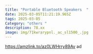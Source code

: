 ```yaml
---
title: "Portable Bluetooth Speakers  "
date: 2025-03-05T11:21:19.965Z
tags: 2025-03-05
Category: "others "
description: 78.xx
image: img/71kwrarypnl._ac_sl1500_.jpg
---
```

<!--StartFragment-->

https://amzlink.to/az0LWHrry89Av ad

<!--EndFragment-->